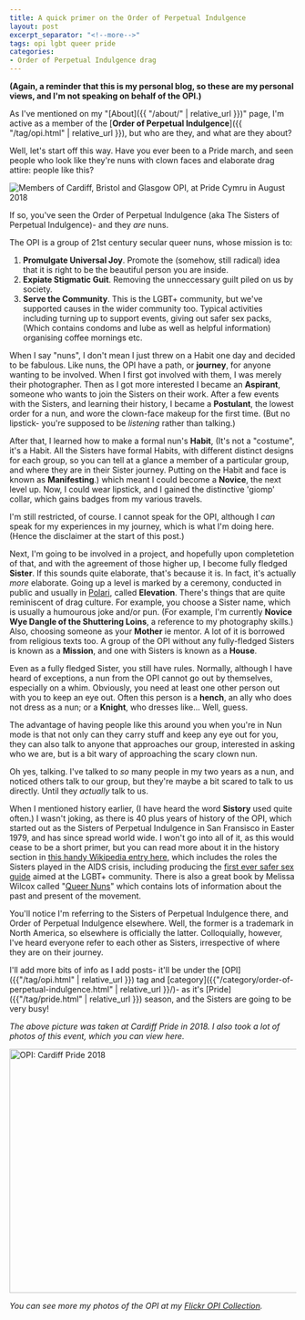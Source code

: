 ```yaml
---
title: A quick primer on the Order of Perpetual Indulgence
layout: post
excerpt_separator: "<!--more-->"
tags: opi lgbt queer pride
categories:
- Order of Perpetual Indulgence drag
---
```


**(Again, a reminder that this is my personal blog, so these are my personal views, and I'm not speaking on behalf of the OPI.)**

As I've mentioned on my "[About]({{ "/about/" | relative_url }})" page, I'm active as a member of the [**Order of Perpetual Indulgence**]({{ "/tag/opi.html" | relative_url }}), but who are they, and what are they about?<!--more-->

Well, let's start off this way. Have you ever been to a Pride march, and seen people who look like they're nuns with clown faces and elaborate drag attire: people like this?

![Members of Cardiff, Bristol and Glasgow OPI, at Pride Cymru in August 2018]({{"/assets/img/opi_pride_cymru_2018.jpg"|relative_url}})

If so, you've seen the Order of Perpetual Indulgence (aka The Sisters of Perpetual Indulgence)- and they *are* nuns.

The OPI is a group of 21st century secular queer nuns, whose mission is to:
1. **Promulgate Universal Joy**. Promote the (somehow, still radical) idea that it is right to be the beautiful person you are inside.
2. **Expiate Stigmatic Guit**. Removing the unneccessary guilt piled on us by society.
3. **Serve the Community**. This is the LGBT+ community, but we've supported causes in the wider community too. Typical activities including turning up to support events, giving out safer sex packs, (Which contains condoms and lube as well as helpful information) organising coffee mornings etc.

When I say "nuns", I don't mean I just threw on a Habit one day and decided to be fabulous. Like nuns, the OPI have a path, or **journey**, for anyone wanting to be involved. When I first got involved with them, I was merely their photographer. Then as I got more interested I became an **Aspirant**, someone who wants to join the Sisters on their work. After a few events with the Sisters, and learning their history, I became a **Postulant**, the lowest order for a nun, and wore the clown-face makeup for the first time. (But no lipstick- you're supposed to be *listening* rather than talking.) 

After that, I learned how to make a formal nun's **Habit**, (It's not a "costume", it's a Habit. All the Sisters have formal Habits, with different distinct designs for each group, so you can tell at a glance a member of a particular group, and where they are in their Sister journey. Putting on the Habit and face is known as **Manifesting**.) which meant I could become a **Novice**, the next level up. Now, I could wear lipstick, and I gained the distinctive 'giomp' collar, which gains badges from my various travels.

I'm still restricted, of course. I cannot speak for the OPI, although I *can* speak for my experiences in my journey, which is what I'm doing here. (Hence the disclaimer at the start of this post.)

Next, I'm going to be involved in a project, and hopefully upon completetion of that, and with the agreement of those higher up, I become fully fledged **Sister**. If this sounds quite elaborate, that's because it is. In fact, it's actually *more* elaborate. Going up a level is marked by a ceremony, conducted in public and usually in [Polari](https://en.wikipedia.org/wiki/Polari), called **Elevation**. There's things that are quite reminiscent of drag culture. For example, you choose a Sister name, which is usually a humourous joke and/or pun. (For example, I'm currently **Novice Wye Dangle of the Shuttering Loins**, a reference to my photography skills.) Also, choosing someone as your **Mother** ie mentor. A lot of it is borrowed from religious texts too. A group of the OPI without any fully-fledged Sisters is known as a **Mission**, and one with Sisters is known as a **House**.

Even as a fully fledged Sister, you still have rules. Normally, although I have heard of exceptions, a nun from the OPI cannot go out by themselves, especially on a whim. Obviously, you need at least one other person out with you to keep an eye out. Often this person is a **hench**, an ally who does not dress as a nun; or a **Knight**, who dresses like... Well, guess. 

The advantage of having people like this around you when you're in Nun mode is that not only can they carry stuff and keep any eye out for you, they can also talk to anyone that approaches our group, interested in asking who we are, but is a bit wary of approaching the scary clown nun. 

Oh yes, talking. I've talked to *so* many people in my two years as a nun, and noticed others talk to our group, but they're maybe a bit scared to talk to us directly. Until they *actually* talk to us. 

When I mentioned history earlier, (I have heard the word **Sistory** used quite often.) I wasn't joking, as there is 40 plus years of history of the OPI, which started out as the Sisters of Perpetual Indulgence in San Fransisco in Easter 1979, and has since spread world wide. I won't go into all of it, as this would cease to be a short primer, but you can read more about it in the history section in [this handy Wikipedia entry here](https://en.wikipedia.org/wiki/Sisters_of_Perpetual_Indulgence), which includes the roles the Sisters played in the AIDS crisis, including producing the [first ever safer sex guide](https://www.gayinthe80s.com/2013/08/1982-safer-sex-play-fair/) aimed at the LGBT+ community. There is also a great book by Melissa Wilcox called "[Queer Nuns](https://nyupress.org/9781479820368/queer-nuns/)" which contains lots of information about the past and present of the movement. 

You'll notice I'm referring to the Sisters of Perpetual Indulgence there, and Order of Perpetual Indulgence elsewhere. Well, the former is a trademark in North America, so elsewhere is officially the latter. Colloquially, however, I've heard everyone refer to each other as Sisters, irrespective of where they are on their journey. 

I'll add more bits of info as I add posts- it'll be under the [OPI]({{"/tag/opi.html" | relative_url }}) tag and [category]({{"/category/order-of-perpetual-indulgence.html" | relative_url }}/)- as it's [Pride]({{"/tag/pride.html" | relative_url }}) season, and the Sisters are going to be very busy!

*The above picture was taken at Cardiff Pride in 2018. I also took a lot of photos of this event, which you can view here.*

<a data-flickr-embed="true"  href="https://www.flickr.com/photos/alephnaughtphotos/albums/72157672979419518" title="OPI: Cardiff Pride 2018"><img src="https://live.staticflickr.com/1875/43514937735_a53df4e2cf_z.jpg" width="640" height="428" alt="OPI: Cardiff Pride 2018"></a><script async src="//embedr.flickr.com/assets/client-code.js" charset="utf-8"></script>

*You can see more my photos of the OPI at my [Flickr OPI Collection](https://www.flickr.com/photos/alephnaughtphotos/collections/72157690136697295/).*